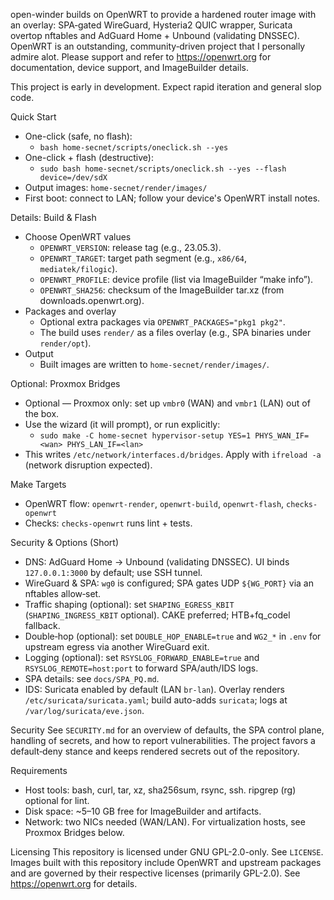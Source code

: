 open-winder builds on OpenWRT to provide a hardened router image with an overlay: SPA‑gated WireGuard, Hysteria2 QUIC wrapper, Suricata overtop nftables and AdGuard Home + Unbound (validating DNSSEC).
OpenWRT is an outstanding, community‑driven project that I personally admire alot.
Please support and refer to https://openwrt.org for documentation, device support, and ImageBuilder details.

This project is early in development. Expect rapid iteration and general slop code.

Quick Start
- One-click (safe, no flash):
  - `bash home-secnet/scripts/oneclick.sh --yes`
- One-click + flash (destructive):
  - `sudo bash home-secnet/scripts/oneclick.sh --yes --flash device=/dev/sdX`
- Output images: `home-secnet/render/images/`
- First boot: connect to LAN; follow your device's OpenWRT install notes.

Details: Build & Flash
- Choose OpenWRT values
  - `OPENWRT_VERSION`: release tag (e.g., 23.05.3).
  - `OPENWRT_TARGET`: target path segment (e.g., `x86/64`, `mediatek/filogic`).
  - `OPENWRT_PROFILE`: device profile (list via ImageBuilder “make info”).
  - `OPENWRT_SHA256`: checksum of the ImageBuilder tar.xz (from downloads.openwrt.org).
- Packages and overlay
  - Optional extra packages via `OPENWRT_PACKAGES="pkg1 pkg2"`.
  - The build uses `render/` as a files overlay (e.g., SPA binaries under `render/opt`).
- Output
  - Built images are written to `home-secnet/render/images/`.

Optional: Proxmox Bridges
- Optional — Proxmox only: set up `vmbr0` (WAN) and `vmbr1` (LAN) out of the box.
- Use the wizard (it will prompt), or run explicitly:
  - `sudo make -C home-secnet hypervisor-setup YES=1 PHYS_WAN_IF=<wan> PHYS_LAN_IF=<lan>`
- This writes `/etc/network/interfaces.d/bridges`. Apply with `ifreload -a` (network disruption expected).

Make Targets
- OpenWRT flow: `openwrt-render`, `openwrt-build`, `openwrt-flash`, `checks-openwrt`
- Checks: `checks-openwrt` runs lint + tests.

Security & Options (Short)
- DNS: AdGuard Home → Unbound (validating DNSSEC). UI binds `127.0.0.1:3000` by default; use SSH tunnel.
- WireGuard & SPA: `wg0` is configured; SPA gates UDP `${WG_PORT}` via an nftables allow‑set.
- Traffic shaping (optional): set `SHAPING_EGRESS_KBIT` (`SHAPING_INGRESS_KBIT` optional). CAKE preferred; HTB+fq_codel fallback.
- Double‑hop (optional): set `DOUBLE_HOP_ENABLE=true` and `WG2_*` in `.env` for upstream egress via another WireGuard exit.
- Logging (optional): set `RSYSLOG_FORWARD_ENABLE=true` and `RSYSLOG_REMOTE=host:port` to forward SPA/auth/IDS logs.
- SPA details: see `docs/SPA_PQ.md`.
- IDS: Suricata enabled by default (LAN `br-lan`). Overlay renders `/etc/suricata/suricata.yaml`; build auto-adds `suricata`; logs at `/var/log/suricata/eve.json`.

Security
See `SECURITY.md` for an overview of defaults, the SPA control plane, handling of secrets, and how to report vulnerabilities. The project favors a default‑deny stance and keeps rendered secrets out of the repository.

Requirements
- Host tools: bash, curl, tar, xz, sha256sum, rsync, ssh. ripgrep (rg) optional for lint.
- Disk space: ~5–10 GB free for ImageBuilder and artifacts.
- Network: two NICs needed (WAN/LAN). For virtualization hosts, see Proxmox Bridges below.

Licensing
This repository is licensed under GNU GPL-2.0-only. See `LICENSE`.
Images built with this repository include OpenWRT and upstream packages and are governed by their respective licenses (primarily GPL-2.0). See https://openwrt.org for details.
